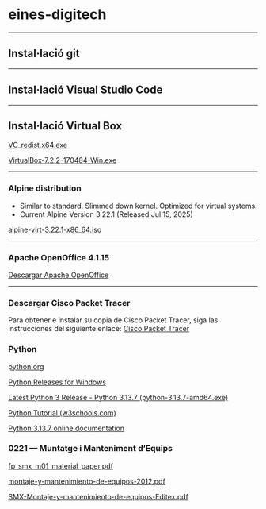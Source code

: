 # eines-digitech

----

## Instal·lació git

----

## Instal·lació Visual Studio Code

----

## Instal·lació Virtual Box

[VC_redist.x64.exe](https://aka.ms/vs/17/release/vc_redist.x64.exe)

[VirtualBox-7.2.2-170484-Win.exe](https://download.virtualbox.org/virtualbox/7.2.2/VirtualBox-7.2.2-170484-Win.exe)

----

### Alpine distribution

* Similar to standard. Slimmed down kernel. Optimized for virtual systems.
* Current Alpine Version 3.22.1 (Released Jul 15, 2025)

[alpine-virt-3.22.1-x86_64.iso](https://dl-cdn.alpinelinux.org/alpine/v3.22/releases/x86_64/alpine-virt-3.22.1-x86_64.iso)

----

### Apache OpenOffice 4.1.15

[Descargar Apache OpenOffice](https://sourceforge.net/projects/openofficeorg.mirror/files/4.1.15/binaries/es/Apache_OpenOffice_4.1.15_Win_x86_install_es.exe/download)

----

### Descargar Cisco Packet Tracer
Para obtener e instalar su copia de Cisco Packet Tracer, siga las instrucciones del siguiente enlace: [Cisco Packet Tracer](https://www.netacad.com/resources/lab-downloads)


### Python

[python.org](https://www.python.org/)

[Python Releases for Windows](https://www.python.org/downloads/windows/)

[Latest Python 3 Release - Python 3.13.7 (python-3.13.7-amd64.exe)](https://www.python.org/ftp/python/3.13.7/python-3.13.7-amd64.exe)

[Python Tutorial (w3schools.com)](https://www.w3schools.com/python/default.asp)

[Python 3.13.7 online documentation](https://docs.python.org/3/)

### 0221 — Muntatge i Manteniment d’Equips

[fp_smx_m01_material_paper.pdf](./docs/fp_smx_m01_material_paper.pdf)

[montaje-y-mantenimiento-de-equipos-2012.pdf](./docs/montaje-y-mantenimiento-de-equipos-2012.pdf)

[SMX-Montaje-y-mantenimiento-de-equipos-Editex.pdf](./docs/SMX-Montaje-y-mantenimiento-de-equipos-Editex.pdf)